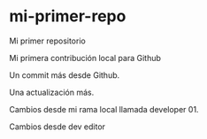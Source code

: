 # mi-primer-repo

Mi primer repositorio

Mi primera contribución local para Github

Un commit más desde Github.

Una actualización más.

Cambios desde mi rama local llamada developer 01.

Cambios desde dev editor
